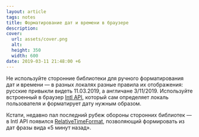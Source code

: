```yaml
---
layout: article
tags: notes
title: Форматирование дат и времени в браузере
description:
cover:
  url: assets/cover.png
  alt:
  height: 350
  width: 600
date: 2019-03-11 21:48:00 +6
---
```

Не используйте сторонние библиотеки для ручного форматирования дат и времени — в разных локалях разные правила их отображения: русские привыкли видеть 11.03.2019, а англичане 3/11/2019. Используйте встроенный в браузер [Intl API](https://developer.mozilla.org/en-US/docs/Web/JavaScript/Reference/Global_Objects/DateTimeFormat), который сам определяет локаль пользователя и форматирует дату нужным образом.

Кстати, недавно пал последний рубеж обороны сторонних библиотек — в Intl API появился [RelativeTimeFormat](https://developer.mozilla.org/en-US/docs/Web/JavaScript/Reference/Global_Objects/RelativeTimeFormat), позволяющий формировать из дат фразы вида «5 минут назад».
